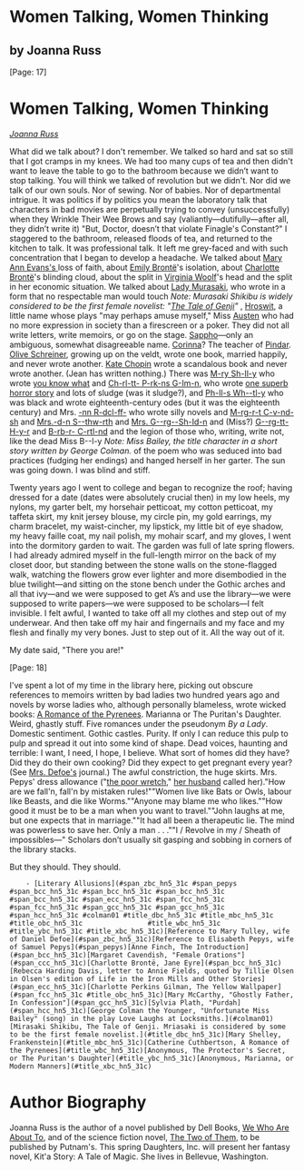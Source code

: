 # Women Talking, Women Thinking## by Joanna Russ [Page: 17] # Women Talking, Women Thinking*[Joanna Russ](http://www.wikidata.org/entity/Q265270)*What did we talk about? I don't remember. We talked so hard and sat so still that I got cramps in my knees. We had too many cups of tea and then didn't want to leave the table to go to the bathroom because we didn’t want to stop talking. You will think we talked of revolution but we didn't. Nor did we talk of our own souls. Nor of sewing. Nor of babies. Nor of departmental intrigue. It was politics if by politics you mean the laboratory talk that characters in bad movies are perpetually trying to convey (unsuccessfully) when they Wrinkle Their Wee Brows and say (valiantly—dutifully—after all, they didn’t write it) "But, Doctor, doesn’t that violate Finagle's Constant?" I staggered to the bathroom, released floods of tea, and returned to the kitchen to talk. It was professional talk. It left me grey-faced and with such concentration that I began to develop a headache. We talked about [Mary Ann Evans's ](http://www.wikidata.org/entity/Q131333)loss of faith, about [Emily Brontë](http://www.wikidata.org/entity/Q80137)'s isolation, about [Charlotte Brontë](http://www.wikidata.org/entity/Q127332)'s blinding cloud, about the split in [Virginia Woolf](http://www.wikidata.org/entity/Q40909)'s head and the split in her economic situation. We talked about [Lady Murasaki](http://www.wikidata.org/entity/Q81731), who wrote in a form that no respectable man would touch *Note: Murasaki Shikibu is widely considered to be the first female novelist: "[The Tale of Genji](http://viaf.org/viaf/292926747/)"* , [Hroswit](http://www.wikidata.org/entity/Q170248), a little name whose plays "may perhaps amuse myself," Miss [Austen](http://www.wikidata.org/entity/Q36322) who had no more expression in society than a firescreen or a poker. They did not all write letters, write memoirs, or go on the stage. [Sappho](http://www.wikidata.org/entity/Q17892)—only an ambiguous, somewhat disagreeable name. [Corinna](http://www.wikidata.org/entity/Q241132)? The teacher of [Pindar](http://www.wikidata.org/entity/Q134929). [Olive Schreiner](http://www.wikidata.org/entity/Q151180), growing up on the veldt, wrote one book, married happily, and never wrote another. [Kate Chopin](http://www.wikidata.org/entity/Q230476) wrote a scandalous book and never wrote another. (Jean has written nothing.) There was [M-ry Sh-Il-y](http://www.wikidata.org/entity/Q101638) who wrote [you know what](http://viaf.org/viaf/9954165326399716290005/) and [Ch-rl-tt- P-rk-ns G-Im-n](http://www.wikidata.org/entity/Q287752), who wrote [one superb horror story](http://viaf.org/viaf/176579666/) and lots of sludge (was it sludge?), and [Ph-Il-s Wh--tl-y](http://www.wikidata.org/entity/Q257911) who was black and wrote eighteenth-century odes (but it was the eighteenth century) and Mrs. [-nn R-dcl-ff-](http://www.wikidata.org/entity/Q231944) who wrote silly novels and [M-rg-r-t C-v-nd-sh](http://www.wikidata.org/entity/Q242640) and [Mrs.-d-n S--thw-rth](http://www.wikidata.org/entity/Q447019) and [Mrs. G--rg--Sh-Id-n](http://www.wikidata.org/entity/Q13562984) and (Miss?) [G--rg-tt- H-y-r](http://www.wikidata.org/entity/Q272706) and [B-rb-r- C-rtl-nd](http://www.wikidata.org/entity/Q235965) and the legion of those who, writing, write not, like the dead Miss B--l-y *Note: Miss Bailey, the title character in a short story written by George Colman.*  of the poem who was seduced into bad practices (fudging her endings) and hanged herself in her garter. The sun was going down. I was blind and stiff.Twenty years ago I went to college and began to recognize the roof; having dressed for a date (dates were absolutely crucial then) in my low heels, my nylons, my garter belt, my horsehair petticoat, my cotton petticoat, my taffeta skirt, my knit jersey blouse, my circle pin, my gold earrings, my charm bracelet, my waist-cincher, my lipstick, my little bit of eye shadow, my heavy faille coat, my nail polish, my mohair scarf, and my gloves, I went into the dormitory garden to wait. The garden was full of late spring flowers. I had already admired myself in the full-length mirror on the back of my closet door, but standing between the stone walls on the stone-flagged walk, watching the flowers grow ever lighter and more disembodied in the blue twilight—and sitting on the stone bench under the Gothic arches and all that ivy—and we were supposed to get A’s and use the library—we were supposed to write papers—we were supposed to be scholars—I felt invisible. I felt awful, I wanted to take off all my clothes and step out of my underwear. And then take off my hair and fingernails and my face and my flesh and finally my very bones. Just to step out of it. All the way out of it.My date said, "There you are!" [Page: 18] I've spent a lot of my time in the library here, picking out obscure references to memoirs written by bad ladies two hundred years ago and novels by worse ladies who, although personally blameless, wrote wicked books: [A Romance of the Pyrenees](https://archive.org/details/romancepyrenees05cuthgoog/page/n3/mode/2up). Marianna or The Puritan's Daughter. Weird, ghastly stuff. Five romances under the pseudonym *By a Lady*. Domestic sentiment. Gothic castles. Purity. If only I can reduce this pulp to pulp and spread it out into some kind of shape. Dead voices, haunting and terrible: I want, I need, I hope, I believe. What sort of homes did they have? Did they do their own cooking? Did they expect to get pregnant every year? (See [Mrs. Defoe's](http://www.wikidata.org/entity/Q22328736) journal.) The awful constriction, the huge skirts. Mrs. Pepys' dress allowance ("[the poor wretch](https://www.wikidata.org/wiki/Q1330179)," [her husband](http://www.wikidata.org/entity/Q106143) called her)."How are we fall'n, fall'n by mistaken rules!""Women live like Bats or Owls, labour like Beasts, and die like Worms.""Anyone may blame me who likes.""How good it must be to be a man when you want to travel.""John laughs at me, but one expects that in marriage.""It had all been a therapeutic lie. The mind was powerless to save her. Only a man . . .""I / Revolve in my / Sheath of impossibles—" Scholars don’t usually sit gasping and sobbing in corners of the library stacks.But they should. They should.
        - [Literary Allusions](#span_zbc_hn5_31c #span_pepys #span_bcc_hn5_31c #span_bcc_hn5_31c #span_bcc_hn5_31c #span_bcc_hn5_31c #span_ecc_hn5_31c #span_fcc_hn5_31c        #span_fcc_hn5_31c #span_gcc_hn5_31c #span_gcc_hn5_31c #span_hcc_hn5_31c #colman01 #title_dbc_hn5_31c #title_mbc_hn5_31c #title_obc_hn5_31c                #title_wbc_hn5_31c #title_ybc_hn5_31c #title_xbc_hn5_31c)[Reference to Mary Tulley, wife of Daniel Defoe](#span_zbc_hn5_31c)[Reference to Elisabeth Pepys, wife of Samuel Pepys](#span_pepys)[Anne Finch, The Introduction](#span_bcc_hn5_31c)[Margaret Cavendish, "Female Orations"](#span_ccc_hn5_31c)[Charlotte Brontë, Jane Eyre](#span_bcc_hn5_31c)[Rebecca Harding Davis, letter to Annie Fields, quoted by Tillie Olsen in Olsen's edition of Life in the Iron Mills and Other Stories](#span_ecc_hn5_31c)[Charlotte Perkins Gilman, The Yellow Wallpaper](#span_fcc_hn5_31c #title_obc_hn5_31c)[Mary McCarthy, "Ghostly Father, In Confession"](#span_gcc_hn5_31c)[Sylvia Plath, "Purdah](#span_hcc_hn5_31c)[George Colman the Younger, "Unfortunate Miss Bailey" (song) in the play Love Laughs at Locksmiths.](#colman01)[Mirasaki Shikibu, The Tale of Genji. Mriasaki is considered by some to be the first female novelist.](#title_dbc_hn5_31c)[Mary Shelley, Frankenstein](#title_mbc_hn5_31c)[Catherine Cuthbertson, A Romance of the Pyrenees](#title_wbc_hn5_31c)[Anonymous, The Protector's Secret, or The Puritan's Daughter](#title_ybc_hn5_31c)[Anonymous, Marianna, or Modern Manners](#title_xbc_hn5_31c)
# Author BiographyJoanna Russ is the author of a novel published by Dell Books, [We Who Are About To](http://www.wikidata.org/entity/Q7977856), and of the science fiction novel, [The Two of Them,](http://www.wikidata.org/entity/Q7770974) to be published by Putnam's. This spring Daughters, Inc. will present her fantasy novel, Kit'a Story: A Tale of Magic. She lives in Bellevue, Washington.